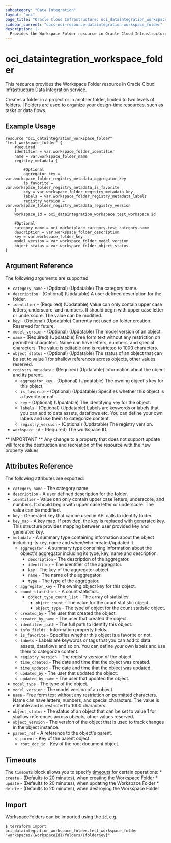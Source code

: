 ```yaml
---
subcategory: "Data Integration"
layout: "oci"
page_title: "Oracle Cloud Infrastructure: oci_dataintegration_workspace_folder"
sidebar_current: "docs-oci-resource-dataintegration-workspace_folder"
description: |-
  Provides the Workspace Folder resource in Oracle Cloud Infrastructure Data Integration service
---
```


# oci_dataintegration_workspace_folder
This resource provides the Workspace Folder resource in Oracle Cloud Infrastructure Data Integration service.

Creates a folder in a project or in another folder, limited to two levels of folders. |
Folders are used to organize your design-time resources, such as tasks or data flows.


## Example Usage

```hcl
resource "oci_dataintegration_workspace_folder" "test_workspace_folder" {
	#Required
	identifier = var.workspace_folder_identifier
	name = var.workspace_folder_name
	registry_metadata {

		#Optional
		aggregator_key = var.workspace_folder_registry_metadata_aggregator_key
		is_favorite = var.workspace_folder_registry_metadata_is_favorite
		key = var.workspace_folder_registry_metadata_key
		labels = var.workspace_folder_registry_metadata_labels
		registry_version = var.workspace_folder_registry_metadata_registry_version
	}
	workspace_id = oci_dataintegration_workspace.test_workspace.id

	#Optional
	category_name = oci_marketplace_category.test_category.name
	description = var.workspace_folder_description
	key = var.workspace_folder_key
	model_version = var.workspace_folder_model_version
	object_status = var.workspace_folder_object_status
}
```

## Argument Reference

The following arguments are supported:

* `category_name` - (Optional) (Updatable) The category name.
* `description` - (Optional) (Updatable) A user defined description for the folder.
* `identifier` - (Required) (Updatable) Value can only contain upper case letters, underscore, and numbers. It should begin with upper case letter or underscore. The value can be modified.
* `key` - (Optional) (Updatable) Currently not used on folder creation. Reserved for future.
* `model_version` - (Optional) (Updatable) The model version of an object.
* `name` - (Required) (Updatable) Free form text without any restriction on permitted characters. Name can have letters, numbers, and special characters. The value is editable and is restricted to 1000 characters.
* `object_status` - (Optional) (Updatable) The status of an object that can be set to value 1 for shallow references across objects, other values reserved.
* `registry_metadata` - (Required) (Updatable) Information about the object and its parent.
	* `aggregator_key` - (Optional) (Updatable) The owning object's key for this object.
	* `is_favorite` - (Optional) (Updatable) Specifies whether this object is a favorite or not.
	* `key` - (Optional) (Updatable) The identifying key for the object.
	* `labels` - (Optional) (Updatable) Labels are keywords or labels that you can add to data assets, dataflows etc. You can define your own labels and use them to categorize content.
	* `registry_version` - (Optional) (Updatable) The registry version.
* `workspace_id` - (Required) The workspace ID.


** IMPORTANT **
Any change to a property that does not support update will force the destruction and recreation of the resource with the new property values

## Attributes Reference

The following attributes are exported:

* `category_name` - The category name.
* `description` - A user defined description for the folder.
* `identifier` - Value can only contain upper case letters, underscore, and numbers. It should begin with upper case letter or underscore. The value can be modified.
* `key` - Generated key that can be used in API calls to identify folder.
* `key_map` - A key map. If provided, the key is replaced with generated key. This structure provides mapping between user provided key and generated key.
* `metadata` - A summary type containing information about the object including its key, name and when/who created/updated it.
	* `aggregator` - A summary type containing information about the object's aggregator including its type, key, name and description.
		* `description` - The description of the aggregator.
		* `identifier` - The identifier of the aggregator.
		* `key` - The key of the aggregator object.
		* `name` - The name of the aggregator.
		* `type` - The type of the aggregator.
	* `aggregator_key` - The owning object key for this object.
	* `count_statistics` - A count statistics.
		* `object_type_count_list` - The array of statistics.
			* `object_count` - The value for the count statistic object.
			* `object_type` - The type of object for the count statistic object.
	* `created_by` - The user that created the object.
	* `created_by_name` - The user that created the object.
	* `identifier_path` - The full path to identify this object.
	* `info_fields` - Information property fields.
	* `is_favorite` - Specifies whether this object is a favorite or not.
	* `labels` - Labels are keywords or tags that you can add to data assets, dataflows and so on. You can define your own labels and use them to categorize content.
	* `registry_version` - The registry version of the object.
	* `time_created` - The date and time that the object was created.
	* `time_updated` - The date and time that the object was updated.
	* `updated_by` - The user that updated the object.
	* `updated_by_name` - The user that updated the object.
* `model_type` - The type of the object.
* `model_version` - The model version of an object.
* `name` - Free form text without any restriction on permitted characters. Name can have letters, numbers, and special characters. The value is editable and is restricted to 1000 characters.
* `object_status` - The status of an object that can be set to value 1 for shallow references across objects, other values reserved.
* `object_version` - The version of the object that is used to track changes in the object instance.
* `parent_ref` - A reference to the object's parent.
	* `parent` - Key of the parent object.
	* `root_doc_id` - Key of the root document object.

## Timeouts

The `timeouts` block allows you to specify [timeouts](https://registry.terraform.io/providers/oracle/oci/latest/docs/guides/changing_timeouts) for certain operations:
	* `create` - (Defaults to 20 minutes), when creating the Workspace Folder
	* `update` - (Defaults to 20 minutes), when updating the Workspace Folder
	* `delete` - (Defaults to 20 minutes), when destroying the Workspace Folder


## Import

WorkspaceFolders can be imported using the `id`, e.g.

```
$ terraform import oci_dataintegration_workspace_folder.test_workspace_folder "workspaces/{workspaceId}/folders/{folderKey}" 
```

